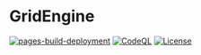 # GridEngine
 
 [![pages-build-deployment](https://github.com/BarthPaleologue/GridEngine/actions/workflows/pages/pages-build-deployment/badge.svg)](https://github.com/BarthPaleologue/GridEngine/actions/workflows/pages/pages-build-deployment)
 [![CodeQL](https://github.com/BarthPaleologue/GridEngine/actions/workflows/codeql.yml/badge.svg)](https://github.com/BarthPaleologue/GridEngine/actions/workflows/codeql.yml)
 [![License](https://img.shields.io/github/license/BarthPaleologue/GridEngine)](./LICENSE)
